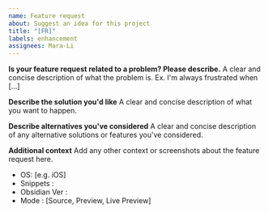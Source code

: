 ```yaml
---
name: Feature request
about: Suggest an idea for this project
title: "[FR]"
labels: enhancement
assignees: Mara-Li
---
```


**Is your feature request related to a problem? Please describe.**
A clear and concise description of what the problem is. Ex. I'm always frustrated when [...]

**Describe the solution you'd like**
A clear and concise description of what you want to happen.

**Describe alternatives you've considered**
A clear and concise description of any alternative solutions or features you've considered.

**Additional context**
Add any other context or screenshots about the feature request here.

- OS: [e.g. iOS]
- Snippets :
- Obsidian Ver :
- Mode : [Source, Preview, Live Preview]
